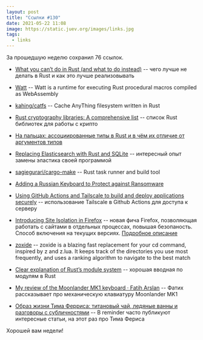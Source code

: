 ```yaml
---
layout: post
title: "Ссылки #130"
date: 2021-05-22 11:08
image: https://static.juev.org/images/links.jpg
tags:
  - links
---
```

За прошедшую неделю сохранил 76 ссылок.

* [What you can’t do in Rust (and what to do
  instead)](https://blog.logrocket.com/what-you-cant-do-in-rust-and-what-to-do-instead/)
  -- чего лучше не делать в Rust и как это лучше реализовывать

* [Watt](https://github.com/dtolnay/watt) -- Watt is a runtime for executing
  Rust procedural macros compiled as WebAssembly

* [kahing/catfs](https://github.com/kahing/catfs) -- Cache AnyThing filesystem
  written in Rust

* [Rust cryptography libraries: A comprehensive
  list](https://blog.logrocket.com/rust-cryptography-libraries-a-comprehensive-list/)
  -- список Rust библиотек для работы с крипто

* [На пальцах: ассоциированные типы в Rust и в чём их отличие от аргументов
  типов](https://habr.com/ru/post/441444/)

* [Replacing Elasticsearch with Rust and
  SQLite](https://nickb.dev/blog/replacing-elasticsearch-with-rust-and-sqlite)
  -- интересный опыт замены эластика своей программой

* [sagiegurari/cargo-make](https://github.com/sagiegurari/cargo-make) -- Rust
  task runner and build tool

* [Adding a Russian Keyboard to Protect against
  Ransomware](https://www.schneier.com/blog/archives/2021/05/adding-a-russian-keyboard-to-protect-against-ransomware.html)

* [Using GitHub Actions and Tailscale to build and deploy applications
  securely](https://tailscale.com/blog/2021-05-github-actions-and-tailscale/) --
  использование Tailscale в Github Actions для доступа к серверу

* [Introducing Site Isolation in
  Firefox](https://blog.mozilla.org/security/2021/05/18/introducing-site-isolation-in-firefox)
  -- новая фича Firefox, позволяющая работать с сайтами в отдельных процессах,
  повышая безопаность. Способ включения на текущих версиях. [Подробное
  описание](https://hacks.mozilla.org/2021/05/introducing-firefox-new-site-isolation-security-architecture/)

* [zoxide](https://github.com/ajeetdsouza/zoxide) -- zoxide is a blazing fast
  replacement for your cd command, inspired by z and z.lua. It keeps track of
  the directories you use most frequently, and uses a ranking algorithm to
  navigate to the best match

* [Clear explanation of Rust’s module
  system](https://www.sheshbabu.com/posts/rust-module-system/) -- хорошая вводная по модулям в Rust

* [My review of the Moonlander MK1 keyboard · Fatih
  Arslan](https://arslan.io/2021/05/19/a-review-of-my-first-split-keyboard-moonlander-mk1/)
  -- Фатих рассказывает про механическую клавиатуру Moonlander MK1

* [Образ жизни Тима Ферриса: титановый чай, ледяные ванны и разговоры с
  субличностями](https://reminder.media/post/tim-ferris-routine) -- В reminder
  часто публикуют интересные статьи, на этот раз про Тима Фериса

Хорошей вам недели!
